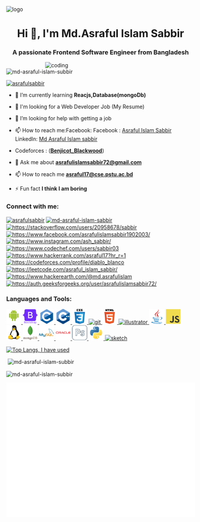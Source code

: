 ![logo](https://github.com/Md-Asraful-Islam-Subbir/Md-Asraful-Islam-Subbir/blob/main/112645749-933b4000-8e25-11eb-8fc6-5c57c5e6e1ba.jpg)
<h1 align="center">Hi 👋, I'm Md.Asraful Islam Sabbir</h1>
<h3 align="center">A passionate Frontend Software Engineer from Bangladesh</h3>
<img align="right" alt="coding" width="400" src="https://user-images.githubusercontent.com/55389276/140866485-8fb1c876-9a8f-4d6a-98dc-08c4981eaf70.gif">
<p align="left"> <img src="https://komarev.com/ghpvc/?username=md-asraful-islam-subbir&label=Profile%20views&color=0e75b6&style=flat" alt="md-asraful-islam-subbir" /> </p>

<p align="left"> <a href="https://twitter.com/asrafulsabbir" target="blank"><img src="https://img.shields.io/twitter/follow/asrafulsabbir?logo=twitter&style=for-the-badge" alt="asrafulsabbir" /></a> </p>

- 🌱 I’m currently learning **Reacjs,Database(mongoDb)**
- 💼 I'm looking for a Web Developer Job (My Resume)
- 🤔 I’m looking for help with getting a job
-  📫 How to reach me:Facebook: Facebook : [Asraful Islam Sabbir](https://www.facebook.com/Asrafulislamsabbir1902003) LinkedIn: [Md Asraful Islam sabbir](https://www.linkedin.com/in/md-asraful-islam-sabbir-067b2b259/)
-  Codeforces : ([**Benjicot_Blackwood**](https://codeforces.com/profile/Benjicot_Blackwood))
- 💬 Ask me about **asrafulislamsabbir72@gmail.com**

- 📫 How to reach me **asraful17@cse.pstu.ac.bd**

- ⚡ Fun fact **I think I am boring**

<h3 align="left">Connect with me:</h3>
<p align="left">
<a href="https://twitter.com/asrafulsabbir" target="blank"><img align="center" src="https://raw.githubusercontent.com/rahuldkjain/github-profile-readme-generator/master/src/images/icons/Social/twitter.svg" alt="asrafulsabbir" height="30" width="40" /></a>
<a href="https://linkedin.com/in/md-asraful-islam-sabbir" target="blank"><img align="center" src="https://raw.githubusercontent.com/rahuldkjain/github-profile-readme-generator/master/src/images/icons/Social/linked-in-alt.svg" alt="md-asraful-islam-sabbir" height="30" width="40" /></a>
<a href="https://stackoverflow.com/users/https://stackoverflow.com/users/20958678/sabbir" target="blank"><img align="center" src="https://raw.githubusercontent.com/rahuldkjain/github-profile-readme-generator/master/src/images/icons/Social/stack-overflow.svg" alt="https://stackoverflow.com/users/20958678/sabbir" height="30" width="40" /></a>
<a href="https://fb.com/https://www.facebook.com/asrafulislamsabbir1902003/" target="blank"><img align="center" src="https://raw.githubusercontent.com/rahuldkjain/github-profile-readme-generator/master/src/images/icons/Social/facebook.svg" alt="https://www.facebook.com/asrafulislamsabbir1902003/" height="30" width="40" /></a>
<a href="https://instagram.com/https://www.instagram.com/ash_sabbir/" target="blank"><img align="center" src="https://raw.githubusercontent.com/rahuldkjain/github-profile-readme-generator/master/src/images/icons/Social/instagram.svg" alt="https://www.instagram.com/ash_sabbir/" height="30" width="40" /></a>
<a href="https://www.codechef.com/users/https://www.codechef.com/users/sabbir03" target="blank"><img align="center" src="https://cdn.jsdelivr.net/npm/simple-icons@3.1.0/icons/codechef.svg" alt="https://www.codechef.com/users/sabbir03" height="30" width="40" /></a>
<a href="https://www.hackerrank.com/https://www.hackerrank.com/asraful17?hr_r=1" target="blank"><img align="center" src="https://raw.githubusercontent.com/rahuldkjain/github-profile-readme-generator/master/src/images/icons/Social/hackerrank.svg" alt="https://www.hackerrank.com/asraful17?hr_r=1" height="30" width="40" /></a>
<a href="https://codeforces.com/profile/https://codeforces.com/profile/diablo_blanco" target="blank"><img align="center" src="https://raw.githubusercontent.com/rahuldkjain/github-profile-readme-generator/master/src/images/icons/Social/codeforces.svg" alt="https://codeforces.com/profile/diablo_blanco" height="30" width="40" /></a>
<a href="https://www.leetcode.com/https://leetcode.com/asraful_islam_sabbir/" target="blank"><img align="center" src="https://raw.githubusercontent.com/rahuldkjain/github-profile-readme-generator/master/src/images/icons/Social/leet-code.svg" alt="https://leetcode.com/asraful_islam_sabbir/" height="30" width="40" /></a>
<a href="https://www.hackerearth.com/https://www.hackerearth.com/@md.asrafulislam" target="blank"><img align="center" src="https://raw.githubusercontent.com/rahuldkjain/github-profile-readme-generator/master/src/images/icons/Social/hackerearth.svg" alt="https://www.hackerearth.com/@md.asrafulislam" height="30" width="40" /></a>
<a href="https://auth.geeksforgeeks.org/user/https://auth.geeksforgeeks.org/user/asrafulislamsabbir72/" target="blank"><img align="center" src="https://raw.githubusercontent.com/rahuldkjain/github-profile-readme-generator/master/src/images/icons/Social/geeks-for-geeks.svg" alt="https://auth.geeksforgeeks.org/user/asrafulislamsabbir72/" height="30" width="40" /></a>
</p>

<h3 align="left">Languages and Tools:</h3>
<p align="left"> <a href="https://developer.android.com" target="_blank" rel="noreferrer"> <img src="https://raw.githubusercontent.com/devicons/devicon/master/icons/android/android-original-wordmark.svg" alt="android" width="40" height="40"/> </a> <a href="https://getbootstrap.com" target="_blank" rel="noreferrer"> <img src="https://raw.githubusercontent.com/devicons/devicon/master/icons/bootstrap/bootstrap-plain-wordmark.svg" alt="bootstrap" width="40" height="40"/> </a> <a href="https://www.cprogramming.com/" target="_blank" rel="noreferrer"> <img src="https://raw.githubusercontent.com/devicons/devicon/master/icons/c/c-original.svg" alt="c" width="40" height="40"/> </a> <a href="https://www.w3schools.com/cpp/" target="_blank" rel="noreferrer"> <img src="https://raw.githubusercontent.com/devicons/devicon/master/icons/cplusplus/cplusplus-original.svg" alt="cplusplus" width="40" height="40"/> </a> <a href="https://www.w3schools.com/css/" target="_blank" rel="noreferrer"> <img src="https://raw.githubusercontent.com/devicons/devicon/master/icons/css3/css3-original-wordmark.svg" alt="css3" width="40" height="40"/> </a> <a href="https://git-scm.com/" target="_blank" rel="noreferrer"> <img src="https://www.vectorlogo.zone/logos/git-scm/git-scm-icon.svg" alt="git" width="40" height="40"/> </a> <a href="https://www.w3.org/html/" target="_blank" rel="noreferrer"> <img src="https://raw.githubusercontent.com/devicons/devicon/master/icons/html5/html5-original-wordmark.svg" alt="html5" width="40" height="40"/> </a> <a href="https://www.adobe.com/in/products/illustrator.html" target="_blank" rel="noreferrer"> <img src="https://www.vectorlogo.zone/logos/adobe_illustrator/adobe_illustrator-icon.svg" alt="illustrator" width="40" height="40"/> </a> <a href="https://www.java.com" target="_blank" rel="noreferrer"> <img src="https://raw.githubusercontent.com/devicons/devicon/master/icons/java/java-original.svg" alt="java" width="40" height="40"/> </a> <a href="https://developer.mozilla.org/en-US/docs/Web/JavaScript" target="_blank" rel="noreferrer"> <img src="https://raw.githubusercontent.com/devicons/devicon/master/icons/javascript/javascript-original.svg" alt="javascript" width="40" height="40"/> </a> <a href="https://www.linux.org/" target="_blank" rel="noreferrer"> <img src="https://raw.githubusercontent.com/devicons/devicon/master/icons/linux/linux-original.svg" alt="linux" width="40" height="40"/> </a> <a href="https://www.mongodb.com/" target="_blank" rel="noreferrer"> <img src="https://raw.githubusercontent.com/devicons/devicon/master/icons/mongodb/mongodb-original-wordmark.svg" alt="mongodb" width="40" height="40"/> </a> <a href="https://www.mysql.com/" target="_blank" rel="noreferrer"> <img src="https://raw.githubusercontent.com/devicons/devicon/master/icons/mysql/mysql-original-wordmark.svg" alt="mysql" width="40" height="40"/> </a> <a href="https://www.oracle.com/" target="_blank" rel="noreferrer"> <img src="https://raw.githubusercontent.com/devicons/devicon/master/icons/oracle/oracle-original.svg" alt="oracle" width="40" height="40"/> </a> <a href="https://www.photoshop.com/en" target="_blank" rel="noreferrer"> <img src="https://raw.githubusercontent.com/devicons/devicon/master/icons/photoshop/photoshop-line.svg" alt="photoshop" width="40" height="40"/> </a> <a href="https://www.python.org" target="_blank" rel="noreferrer"> <img src="https://raw.githubusercontent.com/devicons/devicon/master/icons/python/python-original.svg" alt="python" width="40" height="40"/> </a> <a href="https://www.sketch.com/" target="_blank" rel="noreferrer"> <img src="https://www.vectorlogo.zone/logos/sketchapp/sketchapp-icon.svg" alt="sketch" width="40" height="40"/> </a> </p>

[![Top Langs, I have used ](https://github-readme-stats.vercel.app/api/top-langs/?username=Md-Asraful-Islam-Subbir&langs_count=8)](https://github.com/anuraghazra/github-readme-stats) 

<p>&nbsp;<img align="center" src="https://github-readme-stats.vercel.app/api?username=md-asraful-islam-subbir&show_icons=true&locale=en" alt="md-asraful-islam-subbir" /></p>

<p><img align="center" src="https://github-readme-streak-stats.herokuapp.com/?user=md-asraful-islam-subbir&" alt="md-asraful-islam-subbir" /></p>

![](https://raw.githubusercontent.com/Md-Asraful-Islam-Subbir/Cf_template/main/output/light_card.svg)
